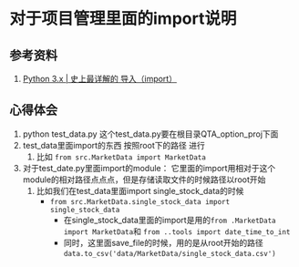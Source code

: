 <!--
 * @Author: LetheYE
 * @email: mengjie_ye@stu.pku.edu.cn
 * @Date: 2022-11-26 14:11:18
 * @LastEditTime: 2022-11-26 14:18:37
 * @FilePath: \QTA_option_proj\doc\relative_import.md
-->
# 对于项目管理里面的import说明

## 参考资料
1. [Python 3.x | 史上最详解的 导入（import）](https://blog.csdn.net/weixin_38256474/article/details/81228492?spm=1001.2101.3001.6650.2&utm_medium=distribute.pc_relevant.none-task-blog-2%7Edefault%7ECTRLIST%7ERate-2-81228492-blog-77734346.pc_relevant_recovery_v2&depth_1-utm_source=distribute.pc_relevant.none-task-blog-2%7Edefault%7ECTRLIST%7ERate-2-81228492-blog-77734346.pc_relevant_recovery_v2&utm_relevant_index=3)

## 心得体会
1. python test_data.py 这个test_data.py要在根目录QTA_option_proj下面
2. test_data里面import的东西 按照root下的路径 进行
   1. 比如 `from src.MarketData import MarketData`
3. 对于test_date.py里面import的module： 它里面的import用相对于这个module的相对路径点点点，但是存储读取文件的时候路径以root开始
   1. 比如我们在test_data里面import single_stock_data的时候
      -  `from src.MarketData.single_stock_data import single_stock_data`
         - 在single_stock_data里面的import是用的`from .MarketData import MarketData`和 `from ..tools import date_time_to_int` 
         - 同时，这里面save_file的时候，用的是从root开始的路径`data.to_csv('data/MarketData/single_stock_data.csv')`
